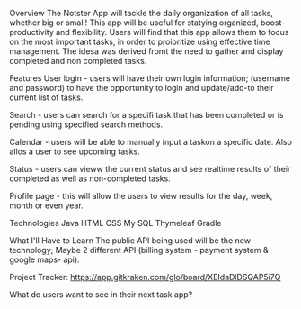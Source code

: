 Overview
The Notster App will tackle the daily organization of all tasks, whether big or small! This app will be useful for statying organized, boost-productivity and flexibility. Users will find that this app allows them to focus on the most important tasks, in order to proioritize using effective time management. The idesa was derived fromt the need to gather and display completed and non completed tasks.

Features
User login - users will have their own login information; (username and password) to have the opportunity to login and update/add-to their current list of tasks.

Search - users can search for a specifi task that has been completed or is pending using specified search methods.

Calendar - users will be able to manually input a taskon a specific date. Also allos a user to see upcoming tasks.

Status - users can vieww the current status and see realtime results of their completed as well as non-completed tasks.

Profile page - this will allow the users to view results for the day, week, month or even year.

Technologies
Java HTML CSS My SQL Thymeleaf Gradle

What I'll Have to Learn
The public API being used will be the new technology; Maybe 2 different API (billing system - payment system & google maps- api).

Project Tracker: https://app.gitkraken.com/glo/board/XEIdaDlDSQAP5i7Q

What do users want to see in their next task app?
